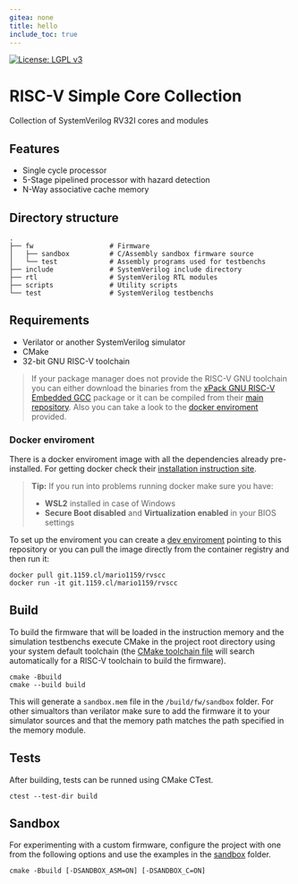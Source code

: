 ```yaml
---
gitea: none
title: hello
include_toc: true
---
```

[![License: LGPL v3](https://img.shields.io/badge/License-LGPL_v3-blue.svg)](https://www.gnu.org/licenses/lgpl-3.0)

# RISC-V Simple Core Collection

Collection of SystemVerilog RV32I cores and modules

## Features
- Single cycle processor
- 5-Stage pipelined processor with hazard detection
- N-Way associative cache memory

## Directory structure
    .
    ├── fw                   # Firmware
    │   ├── sandbox          # C/Assembly sandbox firmware source
    │   └── test             # Assembly programs used for testbenchs
    ├── include              # SystemVerilog include directory
    ├── rtl                  # SystemVerilog RTL modules
    ├── scripts              # Utility scripts
    └── test                 # SystemVerilog testbenchs

## Requirements
- Verilator or another SystemVerilog simulator
- CMake
- 32-bit GNU RISC-V toolchain

> If your package manager does not provide the RISC-V GNU toolchain you can either download the binaries from the [xPack GNU RISC-V Embedded GCC](https://github.com/xpack-dev-tools/riscv-none-elf-gcc-xpack/releases) package or it can be compiled from their [main repository](https://github.com/riscv-collab/riscv-gnu-toolchain). Also you can take a look to the [docker enviroment](#docker-enviroment) provided.

### Docker enviroment

There is a docker enviroment image with all the dependencies already pre-installed.
For getting docker check their [installation instruction site](https://docs.docker.com/get-docker/).
> **Tip:** If you run into problems running docker make sure you have:
> - **WSL2** installed in case of Windows
> - **Secure Boot disabled** and **Virtualization enabled** in your BIOS settings

To set up the enviroment you can create a [dev enviroment](https://docs.docker.com/desktop/dev-environments) pointing to this repository or you can pull the image directly from the container registry and then run it:
```
docker pull git.1159.cl/mario1159/rvscc
docker run -it git.1159.cl/mario1159/rvscc
```

## Build
To build the firmware that will be loaded in the instruction memory and the simulation testbenchs execute CMake in the project root directory using your system default toolchain (the [CMake toolchain file](cmake/riscv-toolchain.cmake) will search automatically for a RISC-V toolchain to build the firmware).
```
cmake -Bbuild
cmake --build build
```
This will generate a `sandbox.mem` file in the `/build/fw/sandbox` folder. For other simualtors than verilator make sure to add the firmware it to your simulator sources and that the memory path matches the path specified in the memory module.
## Tests
After building, tests can be runned using CMake CTest.
```
ctest --test-dir build
```
## Sandbox
For experimenting with a custom firmware, configure the project with one from the following options and use the examples in the [sandbox](fw/sandbox) folder.
```
cmake -Bbuild [-DSANDBOX_ASM=ON] [-DSANDBOX_C=ON]
```